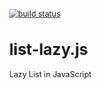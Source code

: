 [![build status](https://secure.travis-ci.org/dankogai/js-list-lazy.png)](http://travis-ci.org/dankogai/js-list-lazy)

list-lazy.js
============

Lazy List in JavaScript
